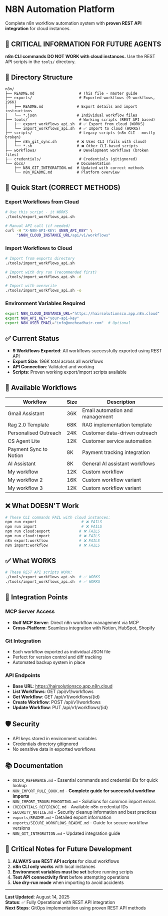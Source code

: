 # N8N Automation Platform

Complete n8n workflow automation system with **proven REST API integration** for cloud instances.

## 🚨 CRITICAL INFORMATION FOR FUTURE AGENTS

**n8n CLI commands DO NOT WORK with cloud instances.** 
Use the REST API scripts in the `tools/` directory.

## 📁 Directory Structure

```
n8n/
├── README.md                    # This file - master guide
├── exports/                     # Exported workflows (9 workflows, 196K)
│   ├── README.md               # Export details and import instructions
│   └── *.json                  # Individual workflow files
├── tools/                       # Working scripts (REST API based)
│   ├── export_workflows_api.sh  # ✅ Export from cloud (WORKS)
│   └── import_workflows_api.sh  # ✅ Import to cloud (WORKS)
├── scripts/                     # Legacy scripts (n8n CLI - mostly broken)
│   ├── n8n_git_sync.sh         # ❌ Uses CLI (fails with cloud)
│   └── *.sh                    # ❌ Other CLI-based scripts
├── workflows/                   # Development workflows (broken files)
├── credentials/                 # Credentials (gitignored)
└── docs/                       # Documentation
    ├── N8N_GIT_INTEGRATION.md  # Updated with correct methods
    └── n8n_README.md           # Platform overview
```

## 🚀 Quick Start (CORRECT METHODS)

### Export Workflows from Cloud
```bash
# Use this script - it WORKS
./tools/export_workflows_api.sh

# Manual API call (if needed)
curl -H "X-N8N-API-KEY: $N8N_API_KEY" \
     "$N8N_CLOUD_INSTANCE_URL/api/v1/workflows"
```

### Import Workflows to Cloud
```bash
# Import from exports directory
./tools/import_workflows_api.sh

# Import with dry run (recommended first)
./tools/import_workflows_api.sh -d

# Import with overwrite
./tools/import_workflows_api.sh -o
```

### Environment Variables Required
```bash
export N8N_CLOUD_INSTANCE_URL="https://hairsolutionsco.app.n8n.cloud"
export N8N_API_KEY="your-api-key"
export N8N_USER_EMAIL="info@oneheadhair.com"  # Optional
```

## ✅ Current Status

- **9 Workflows Exported**: All workflows successfully exported using REST API
- **Export Size**: 196K total across all workflows
- **API Connection**: Validated and working
- **Scripts**: Proven working export/import scripts available

## 🔧 Available Workflows

| Workflow | Size | Description |
|----------|------|-------------|
| Gmail Assistant | 36K | Email automation and management |
| Rag 2.0 Template | 68K | RAG implementation template |
| Personalised Outreach | 24K | Customer data-driven outreach |
| CS Agent Lite | 12K | Customer service automation |
| Payment Sync to Notion | 8K | Payment tracking integration |
| AI Assistant | 8K | General AI assistant workflows |
| My workflow | 12K | Custom workflow |
| My workflow 2 | 16K | Custom workflow variant |
| My workflow 3 | 12K | Custom workflow variant |

## ❌ What DOESN'T Work

```bash
# These CLI commands FAIL with cloud instances:
npm run export                    # ❌ FAILS
npm run import                    # ❌ FAILS  
npm run cloud:export             # ❌ FAILS
npm run cloud:import             # ❌ FAILS
n8n export:workflow              # ❌ FAILS
n8n import:workflow              # ❌ FAILS
```

## ✅ What WORKS

```bash
# These REST API scripts WORK:
./tools/export_workflows_api.sh  # ✅ WORKS
./tools/import_workflows_api.sh  # ✅ WORKS
```

## 🔗 Integration Points

### MCP Server Access
- **Golf MCP Server**: Direct n8n workflow management via MCP
- **Cross-Platform**: Seamless integration with Notion, HubSpot, Shopify

### Git Integration
- Each workflow exported as individual JSON file
- Perfect for version control and diff tracking
- Automated backup system in place

### API Endpoints
- **Base URL**: https://hairsolutionsco.app.n8n.cloud
- **List Workflows**: GET /api/v1/workflows
- **Get Workflow**: GET /api/v1/workflows/{id}
- **Create Workflow**: POST /api/v1/workflows
- **Update Workflow**: PUT /api/v1/workflows/{id}

## 🛡️ Security

- API keys stored in environment variables
- Credentials directory gitignored
- No sensitive data in exported workflows

## 📚 Documentation

- `QUICK_REFERENCE.md` - Essential commands and credential IDs for quick lookup
- `N8N_IMPORT_RULE_BOOK.md` - **Complete guide for successful workflow imports**
- `N8N_IMPORT_TROUBLESHOOTING.md` - Solutions for common import errors
- `CREDENTIALS_REFERENCE.md` - Available n8n credential IDs
- `SECURITY_NOTICE.md` - Security cleanup information and best practices
- `exports/README.md` - Detailed export information
- `exports/SECURE_WORKFLOWS_README.md` - Guide for secure workflow versions
- `N8N_GIT_INTEGRATION.md` - Updated integration guide

## 🚨 Critical Notes for Future Development

1. **ALWAYS use REST API scripts** for cloud workflows
2. **n8n CLI only works** with local instances
3. **Environment variables must be set** before running scripts
4. **Test API connectivity first** before attempting operations
5. **Use dry-run mode** when importing to avoid accidents

---

**Last Updated**: August 14, 2025  
**Status**: ✅ Fully Operational with REST API integration  
**Next Steps**: GitOps implementation using proven REST API methods
